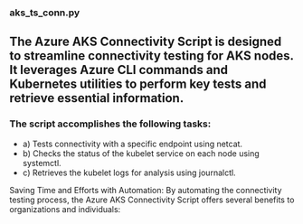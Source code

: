 ### aks_ts_conn.py

## The Azure AKS Connectivity Script is designed to streamline connectivity testing for AKS nodes. It leverages Azure CLI commands and Kubernetes utilities to perform key tests and retrieve essential information.
### The script accomplishes the following tasks:
* a) Tests connectivity with a specific endpoint using netcat.
* b) Checks the status of the kubelet service on each node using systemctl.
* c) Retrieves the kubelet logs for analysis using journalctl.

Saving Time and Efforts with Automation:
By automating the connectivity testing process, the Azure AKS Connectivity Script offers several benefits to organizations and individuals:
